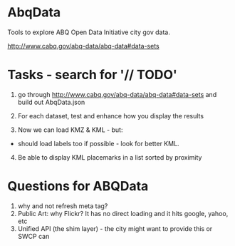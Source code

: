 AbqData   
=======

Tools to explore ABQ Open Data Initiative city gov data. 

http://www.cabq.gov/abq-data/abq-data#data-sets

Tasks - search for '// TODO' 
=====
1. go through http://www.cabq.gov/abq-data/abq-data#data-sets and build out AbqData.json 

2. For each dataset, test and enhance how you display the results

3. Now we can load KMZ & KML - but:
  - should load labels too if possible - look for better KML.

4. Be able to display KML placemarks in a list sorted by proximity

Questions for ABQData
=====================
1. why <HEAD> and not refresh meta tag?
2. Public Art: why Flickr? It has no direct loading and it hits google, yahoo, etc
3. Unified API (the shim layer) - the city might want to provide this or SWCP can